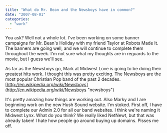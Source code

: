 ```yaml
---
title: "What do Mr. Bean and the Newsboys have in common?"
date: "2007-08-01"
categories: 
  - "work"
---
```


You ask? Well not a whole lot. I've been working on some banner campaigns for Mr. Bean's Holiday with my friend Taylor at Robots Made It. The banners are going well, and we will continue to complete them throughout the week. I'm not sure what my thoughts are in reguards to the movie, but I guess we'll see.

As far as the Newsboys go, Mark at Midwest Love is going to be doing their greatest hits work. I thought this was pretty exciting. The Newsboys are the most popular Christian Pop band of the past 2 decades. [http://en.wikipedia.org/wiki/Newsboys](http://en.wikipedia.org/wiki/Newsboys "newsboys")

It's pretty amazing how things are working out. Also Marky and I are beginning work on the new Hush Sound website. I'm stoked. First off, I have to complete our Admin 2.0 for all our band websites. I think we're naming it Midwest Lynx. What do you think? We really liked NetNewt, but that was already taken! I hate how people go around buying up domains. Pisses me off.
